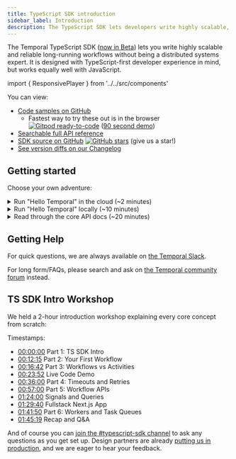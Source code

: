 ```yaml
---
title: TypeScript SDK introduction
sidebar_label: Introduction
description: The TypeScript SDK lets developers write highly scalable, reliable, annd long-running workflows without being a distributed systems expert.
---
```


The Temporal TypeScript SDK ([now in Beta](/blog/typescript-beta)) lets you write highly scalable and reliable long-running workflows without being a distributed systems expert.
It is designed with TypeScript-first developer experience in mind, but works equally well with JavaScript.

import { ResponsivePlayer } from '../../src/components'

<div style={{width: 500, maxWidth: "100%"}}>
  <ResponsivePlayer url='https://youtu.be/2HjnQlnA5eY'/>
</div>

You can view:

- [Code samples on GitHub](https://github.com/temporalio/samples-typescript)
  - Fastest way to try these out is in the browser [![Gitpod ready-to-code](https://img.shields.io/badge/Gitpod-ready--to--code-908a85?logo=gitpod)](https://gitpod.io/#https://github.com/temporalio/samples-typescript/) ([90 second demo](https://youtu.be/FdEQQC9EdfU))
- [Searchable full API reference](https://typescript.temporal.io)
- [SDK source on GitHub](https://github.com/temporalio/sdk-typescript) [![GitHub stars](https://img.shields.io/github/stars/temporalio/sdk-typescript)](https://github.com/temporalio/sdk-typescript/stargazers) (give us a star!)
- [See version diffs on our Changelog](https://github.com/temporalio/sdk-typescript/blob/HEAD/CHANGELOG.md)

## Getting started

Choose your own adventure:

<details>
<summary>
Run "Hello Temporal" in the cloud (~2 minutes)
</summary>

[Open our Samples repo in Gitpod](https://gitpod.io/#https://github.com/temporalio/samples-typescript/) and login to try out our Hello World example with no need for local Docker setup.

When you click on that link above and log in (there is a generous free tier), Gitpod will launch 4 terminals:

- Pane 1: Temporal Cluster
  - Left: [Temporal Server](https://github.com/temporalio/docker-compose) - always running
  - Right: [Temporal Web](https://docs.temporal.io/docs/devtools/web-ui) and [Temporal `tctl` CLI](https://docs.temporal.io/docs/devtools/tctl)
- Pane 2: Hello World
  - Left: [Temporal Worker](https://github.com/temporalio/samples-typescript/blob/main/hello-world/src/worker.ts) - running and hot reloading
  - Right: [Temporal Client](https://github.com/temporalio/samples-typescript/blob/main/hello-world/src/client.ts) - run `npm run workflow`

It takes ~3 minutes for the Docker Compose setup to start up.
Once you have it up and running (Temporal Web should show the first Workflow Execution), you can use our [Hello World Walkthrough](/docs/typescript/hello-world) tutorial to orient you to the sample file structure.

</details>

<details>
<summary>
Run "Hello Temporal" locally (~10 minutes)
</summary>

:::note Prerequisites

<strong>Node.js 14+</strong>: This project requires Node.js version 14 or later.

<details>
<summary>
<strong>Temporal Server</strong>: make sure it is running locally!
</summary>

Run Temporal Server (requires [Docker](https://docs.docker.com/engine/install) and [Docker Compose](https://docs.docker.com/compose/install/)):

```bash
git clone https://github.com/temporalio/docker-compose.git temporal
cd temporal
docker-compose up
```

If you want to run Temporal without Docker, DataDog has created an experimental project called [temporalite](https://github.com/DataDog/temporalite) you can try.

</details>

:::

### Step 1: Create a new project

Use the [package initializer](/docs/typescript/package-initializer) to create a new project:

```bash
npx @temporalio/create@latest ./example
cd example
```

This will set up with [the basic Hello World sample](https://github.com/temporalio/samples-typescript/tree/main/hello-world) using our [Package Initializer](/docs/typescript/package-initializer) (think of it like `create-temporal-app`!)

<!-- commented out for now as it seems we no longer need this
<details>
<summary>Provided you have the `node-gyp` prerequisite, this will take a couple of minutes.
</summary>

`npx` triggers native module compilation which might take a while, and `npm` 7 hides the compilation output so it may appear that the installation is stuck. To see the compilation progress, run `export NPM_CONFIG_FOREGROUND_SCRIPTS=true` first.

</details> -->

### Step 2: Run your Workflow

Run the Worker:

```bash
# this runs ts-node src/worker.ts with nodemon to auto-reload on changes
$ npm run start.watch
```

<details>
<summary>Expected Terminal Output</summary>

```bash
# this runs ts-node src/worker.ts with nodemon to auto-reload on changes
$ npm run start.watch

> temporal-hello-world@0.1.0 start.watch
> nodemon src/worker.ts

[nodemon] 2.0.13
[nodemon] to restart at any time, enter `rs`
[nodemon] watching path(s): src/**/*
[nodemon] watching extensions: ts
[nodemon] starting `ts-node src/worker.ts`
2021-10-14T00:31:39.875Z [INFO] [temporal_sdk_core] Registering worker task_queue="tutorial"
2021-10-14T00:31:41.360Z [INFO] assets by path ./lib/*.map 605 bytes
2021-10-14T00:31:41.360Z [INFO]   asset ./lib/workflows.d.ts.map 192 bytes [emitted]
2021-10-14T00:31:41.360Z [INFO]   asset ./lib/activities.d.ts.map 181 bytes [emitted]
2021-10-14T00:31:41.360Z [INFO]   asset ./lib/client.d.ts.map 126 bytes [emitted]
2021-10-14T00:31:41.360Z [INFO]   asset ./lib/worker.d.ts.map 106 bytes [emitted]
2021-10-14T00:31:41.360Z [INFO] assets by path ./lib/*.ts 357 bytes
2021-10-14T00:31:41.360Z [INFO]   asset ./lib/workflows.d.ts 151 bytes [emitted]
2021-10-14T00:31:41.360Z [INFO]   asset ./lib/activities.d.ts 102 bytes [emitted]
2021-10-14T00:31:41.360Z [INFO]   asset ./lib/client.d.ts 57 bytes [emitted]
2021-10-14T00:31:41.360Z [INFO]   asset ./lib/worker.d.ts 47 bytes [emitted]
2021-10-14T00:31:41.360Z [INFO] asset main.js 7.47 MiB [emitted] (name: main)
2021-10-14T00:31:41.360Z [INFO] runtime modules 891 bytes 4 modules
2021-10-14T00:31:41.360Z [INFO] modules by path ./node_modules/ 2.92 MiB
2021-10-14T00:31:41.360Z [INFO]   modules by path ./node_modules/@opentelemetry/api/build/esm/ 73.4 KiB 48 modules
2021-10-14T00:31:41.360Z [INFO]   modules by path ./node_modules/@temporalio/ 2.74 MiB 31 modules
2021-10-14T00:31:41.360Z [INFO]   modules by path ./node_modules/protobufjs/ 51.2 KiB
2021-10-14T00:31:41.360Z [INFO]     modules by path ./node_modules/protobufjs/src/*.js 28.8 KiB 7 modules
2021-10-14T00:31:41.360Z [INFO]     modules by path ./node_modules/protobufjs/src/util/*.js 17.7 KiB 2 modules
2021-10-14T00:31:41.360Z [INFO]     2 modules
2021-10-14T00:31:41.360Z [INFO]   modules by path ./node_modules/@protobufjs/ 23.7 KiB 7 modules
2021-10-14T00:31:41.360Z [INFO]   ./node_modules/long/src/long.js 39.2 KiB [built] [code generated]
2021-10-14T00:31:41.360Z [INFO]   ./node_modules/ms/index.js 2.95 KiB [built] [code generated]
2021-10-14T00:31:41.360Z [INFO] ../../../../../src/main.js 462 bytes [built] [code generated]
2021-10-14T00:31:41.360Z [INFO] ./src/workflows.ts 443 bytes [built] [code generated]
2021-10-14T00:31:41.360Z [INFO] webpack 5.58.2 compiled successfully in 1293 ms
2021-10-14T00:31:41.563Z [INFO] Worker state changed { state: 'RUNNING' }

```

</details>

> If this step fails, make sure you have the correct version of Node and other prerequisites listed above.

Then start your Workflow:

```bash
$ npm run workflow # runs ts-node src/client.ts
Hello, Temporal! # success!
```

This "Hello, Temporal!" message comes from the combination of:

- [`client.ts`](https://github.com/temporalio/samples-typescript/blob/main/hello-world/src/client.ts) passing `'Temporal'` as an argument to the Workflow.
- The [Workflow](https://github.com/temporalio/samples-typescript/blob/main/hello-world/src/workflows.ts) passing the argument to the Activity.
- The [Activity](https://github.com/temporalio/samples-typescript/blob/main/hello-world/src/activities.ts) taking the argument as `name` and returning `Hello, ${name}!`.

<details>
<summary>Viewing your Workflow Execution in Temporal Web
</summary>

You can verify execution in Temporal Web (available at [`localhost:8088`](http://localhost:8088/) on the default [`docker-compose`](https://github.com/temporalio/docker-compose)):

![image](https://user-images.githubusercontent.com/6764957/118865735-d7255f80-b913-11eb-8ace-a7dbdc351f8e.png)

</details>

## Next Steps

For a full code walkthrough of our Hello World example, see our [Hello World documentation](/docs/typescript/hello-world).

If you want an example of what it's like to integrate Temporal into an existing full-stack app, check our [Next.js One-Click Buy Tutorial](/docs/typescript/nextjs-tutorial).

</details>

<details>
<summary>Read through the core API docs (~20 minutes)
</summary>

These are the essential pages to have a passing knowledge of our Core APIs:

- [Workflows](/docs/typescript/workflows): How to write Temporal's core orchestration code
  - Workflows use [Activities](/docs/typescript/activities) to act on the outside world (e.g. call an API with retries and timeouts, or access the filesystem)
  - see [Workflow APIs](/docs/typescript/workflows) for Signals, Queries, Timers, Child Workflows, Infinite Workflows, and more!
- [Workers and Task Queues](/docs/typescript/workers): How Workflows and Activities are routed to and executed on machines you control
- [Clients](/docs/typescript/clients): How to start, signal, query, cancel, or otherwise handle Workflows.

</details>

## Getting Help

For quick questions, we are always available on [the Temporal Slack](https://temporal.io/slack).

For long form/FAQs, please search and ask on [the Temporal community forum](https://community.temporal.io/) instead.

## TS SDK Intro Workshop

We held a 2-hour introduction workshop explaining every core concept from scratch:

<div style={{width: 500, maxWidth: "100%"}}>
  <ResponsivePlayer url='https://www.youtube.com/watch?v=CeHSmv8oF_4&feature=youtu.be' />
</div>

Timestamps:

- [00:00:00](https://www.youtube.com/watch?v=CeHSmv8oF_4&t=0s) Part 1: TS SDK Intro
- [00:12:15](https://www.youtube.com/watch?v=CeHSmv8oF_4&t=735s) Part 2: Your First Workflow
- [00:16:42](https://www.youtube.com/watch?v=CeHSmv8oF_4&t=1002s) Part 3: Workflows vs Activities
- [00:23:52](https://www.youtube.com/watch?v=CeHSmv8oF_4&t=1432s) Live Code Demo
- [00:36:00](https://www.youtube.com/watch?v=CeHSmv8oF_4&t=2160s) Part 4: Timeouts and Retries
- [00:57:00](https://www.youtube.com/watch?v=CeHSmv8oF_4&t=3420s) Part 5: Workflow APIs
- [01:24:00](https://www.youtube.com/watch?v=CeHSmv8oF_4&t=5040s) Signals and Queries
- [01:29:40](https://www.youtube.com/watch?v=CeHSmv8oF_4&t=5380s) Fullstack Next.js App
- [01:41:50](https://www.youtube.com/watch?v=CeHSmv8oF_4&t=6110s) Part 6: Workers and Task Queues
- [01:45:19](https://www.youtube.com/watch?v=CeHSmv8oF_4&t=6319s) Recap and Q&A

And of course you can [join the #typescript-sdk channel](https://temporal.io/slack) to ask any questions as you get set up.
Design partners are already [putting us in production](https://youtu.be/GpbOkDjpeYU), and we are eager to hear your feedback.
